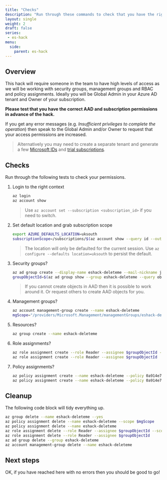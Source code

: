 ```yaml
---
title: "Checks"
description: "Run through these commands to check that you have the right permissions in your tenant to deploy Enterprise Scale onto your multiple subscriptions. "
layout: single
weight: 2
draft: false
series:
 - es-hack
menu:
  side:
    parent: es-hack
---
```


## Overview

This hack will require someone in the team to have high levels of access as we will be working with security groups, management groups and RBAC and policy assignments. Ideally you will be Global Admin in your Azure AD tenant and Owner of your subscription.

**Please test that you have the correct AAD and subscription permissions in advance of the hack.**

If you get any error messages (e.g. _Insufficient privileges to complete the operation_) then speak to the Global Admin and/or Owner to request that your access permissions are increased.

> Alternatively you may need to create a separate tenant and generate a few [Microsoft IDs](https://signup.live.com/) and [trial subscriptions](https://azure.microsoft.com/free/).

## Checks

Run through the following tests to check your permissions.

1. Login to the right context

    ```bash
    az login
    az account show
    ```

    > Use `az account set --subscription <subscription_id>` if you need to switch.

1. Set default location and grab subscription scope

    ```bash
    export AZURE_DEFAULTS_LOCATION=uksouth
    subscriptionScope=/subscriptions/$(az account show --query id --output tsv)
    ```

    > The location will only be defaulted for the current session. Use `az configure --defaults location=uksouth` to persist the default.

1. Security groups?

    ```bash
    az ad group create --display-name eshack-deleteme --mail-nickname junk
    groupObjectId=$(az ad group show --group eshack-deleteme --query objectId --output tsv)
    ```

    > If you cannot create objects in AAD then it is possible to work around it. Or request others to create AAD objects for you.

1. Management groups?

    ```bash
    az account management-group create --name eshack-deleteme
    mgScope="/providers/Microsoft.Management/managementGroups/eshack-deleteme"
    ```

1. Resources?

    ```bash
    az group create --name eshack-deleteme
    ```

1. Role assignments?

    ```bash
    az role assignment create --role Reader --assignee $groupObjectId --scope $mgScope
    az role assignment create --role Reader --assignee $groupObjectId
    ```

1. Policy assignments?

    ```bash
    az policy assignment create --name eshack-deleteme --policy 0a914e76-4921-4c19-b460-a2d36003525a --scope $mgScope
    az policy assignment create --name eshack-deleteme --policy 0a914e76-4921-4c19-b460-a2d36003525a
    ```

## Cleanup

The following code block will tidy everything up.

```bash
az group delete --name eshack-deleteme --yes
az policy assignment delete --name eshack-deleteme --scope $mgScope
az policy assignment delete --name eshack-deleteme
az role assignment delete --role Reader --assignee $groupObjectId --scope $mgScope
az role assignment delete --role Reader --assignee $groupObjectId
az ad group delete --group eshack-deleteme
az account management-group delete --name eshack-deleteme
```

## Next steps

OK, if you have reached here with no errors then you should be good to go!

